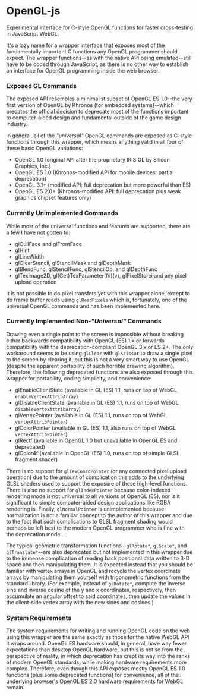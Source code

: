 # OpenGL-js
Experimental interface for C-style OpenGL functions for faster cross-testing in JavaScript WebGL.

It's a lazy name for a wrapper interface that exposes most of the fundamentally important C functions any OpenGL programmer should expect.  The wrapper functions--as with the native API being emulated--still have to be coded through JavaScript, as there is no other way to establish an interface for OpenGL programming inside the web browser.

### Exposed GL Commands
The exposed API resembles a minimalist subset of OpenGL ES 1.0--the very first version of OpenGL by Khronos (for embedded systems)--which predates the official decision to deprecate most of the functions important to computer-aided design and fundamental outside of the game design industry.

In general, all of the _"universal"_ OpenGL commands are exposed as C-style functions through this wrapper, which means anything valid in all four of these basic OpenGL variations:
* OpenGL 1.0 (original API after the proprietary IRIS GL by Silicon Graphics, Inc.)
* OpenGL ES 1.0 (Khronos-modified API for mobile devices:  partial deprecation)
* OpenGL 3.1+ (modified API:  full deprecation but more powerful than ES)
* OpenGL ES 2.0+ (Khronos-modified API:  full deprecation plus weak graphics chipset features only)

### Currently Unimplemented Commands
While most of the universal functions and features are supported, there are a few I have not gotten to:
* glCullFace and glFrontFace
* glHint
* glLineWidth
* glClearStencil, glStencilMask and glDepthMask
* glBlendFunc, glStencilFunc, glStencilOp, and glDepthFunc
* glTexImage2D, gl(Get)TexParameter(f/i)(v), glPixelStorei and any pixel upload operation

It is not possible to do pixel transfers yet with this wrapper alone, except to do frame buffer reads using `glReadPixels` which is, fortunately, one of the universal OpenGL commands and has been implemented here.

### Currently Implemented Non-_"Universal"_ Commands
Drawing even a single point to the screen is impossible without breaking either backwards compatibility with OpenGL (ES) 1.x or forwards compatibility with the deprecation-compliant OpenGL 3.x or ES 2+.  The only workaround seems to be using `glClear` with `glScissor` to draw a single pixel to the screen by clearing it, but this is not a very smart way to use OpenGL (despite the apparent portability of such horrible drawing algorithm).  Therefore, the following deprecated functions are also exposed through this wrapper for portability, coding simplicity, and convenience:
* glEnableClientState (available in GL (ES) 1.1, runs on top of WebGL `enableVertexAttribArray`)
* glDisableClientState (available in GL (ES) 1.1, runs on top of WebGL `disableVertexAttribArray`)
* glVertexPointer (available in GL (ES) 1.1, runs on top of WebGL `vertexAttribPointer`)
* glColorPointer (available in GL (ES) 1.1, also runs on top of WebGL `vertexAttribPointer`)
* glRectf (available in OpenGL 1.0 but unavailable in OpenGL ES and deprecated)
* glColor4f (available in OpenGL (ES) 1.0, runs on top of simple GLSL fragment shader)

There is no support for `glTexCoordPointer` (or any connected pixel upload operation) due to the amount of complication this adds to the underlying GLSL shaders used to support the exposure of these high-level functions.  There is also no support for `glIndexPointer` because color-indexed rendering mode is not universal to all versions of OpenGL (ES), nor is it significant to simple computer-aided design applications like RGBA rendering is.  Finally, `glNormalPointer` is unimplemented because normalization is not a familiar concept to the author of this wrapper and due to the fact that such complications to GLSL fragment shading would perhaps be left best to the modern OpenGL programmer who is fine with the deprecation model.

The typical geometric transformation functions--`glRotate*`, `glScale*`, and `glTranslate*`--are also deprecated but not implemented in this wrapper due to the immense complication of reading back positional data written to 3-D space and then manipulating them.  It is expected instead that you should be familiar with vertex arrays in OpenGL and recycle the vertex coordinate arrays by manipulating them yourself with trigonometric functions from the standard library.  (For example, instead of `glRotate*`, compute the inverse sine and inverse cosine of the y and x coordinates, respectively, then accumulate an angular offset to said coordinates, then update the values in the client-side vertex array with the new sines and cosines.)

### System Requirements
The system requirements for writing and running OpenGL code on the web using this wrapper are the same exactly as those for the native WebGL API it wraps around.  OpenGL ES hardware should, in general, have way fewer expectations than desktop OpenGL hardware, but this is not so from the perspective of reality, in which deprecation has crept its way into the ranks of modern OpenGL standards, while making hardware requirements more complex.  Therefore, even though this API exposes mostly OpenGL ES 1.0 functions (plus some deprecated functions) for convenience, all of the underlying browser's OpenGL ES 2.0 hardware requirements for WebGL remain.
